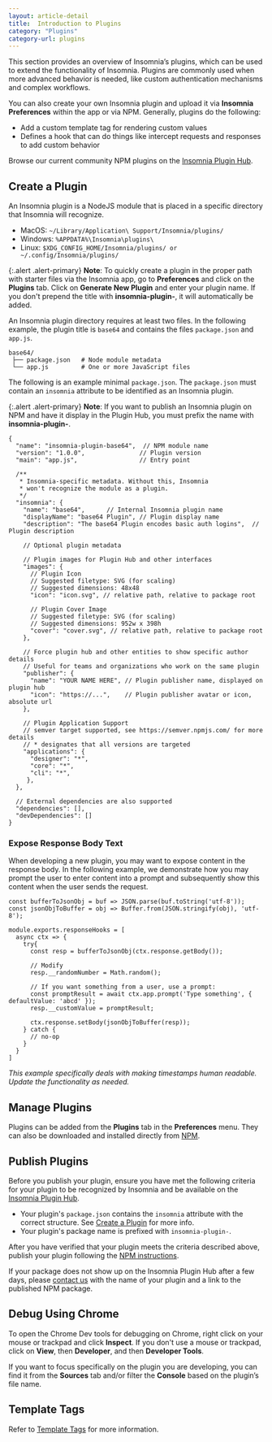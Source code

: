 ```yaml
---
layout: article-detail
title:  Introduction to Plugins
category: "Plugins"
category-url: plugins
---
```


This section provides an overview of Insomnia’s plugins, which can be used to extend the functionality of Insomnia. Plugins are commonly used when more advanced behavior is needed, like custom authentication mechanisms and complex workflows. 

You can also create your own Insomnia plugin and upload it via **Insomnia Preferences** within the app or via NPM. Generally, plugins do the following:

* Add a custom template tag for rendering custom values
* Defines a hook that can do things like intercept requests and responses to add custom behavior

Browse our current community NPM plugins on the [Insomnia Plugin Hub](https://insomnia.rest/plugins). 

## Create a Plugin

An Insomnia plugin is a NodeJS module that is placed in a specific directory that Insomnia will recognize.

* MacOS:   `~/Library/Application\ Support/Insomnia/plugins/`
* Windows: `%APPDATA%\Insomnia\plugins\`
* Linux:   `$XDG_CONFIG_HOME/Insomnia/plugins/ or ~/.config/Insomnia/plugins/`

{:.alert .alert-primary}
**Note**: To quickly create a plugin in the proper path with starter files via the Insomnia app, go to **Preferences** and click on the **Plugins** tab. Click on **Generate New Plugin** and enter your plugin name. If you don't prepend the title with **insomnia-plugin-**, it will automatically be added. 

An Insomnia plugin directory requires at least two files. In the following example, the plugin title is `base64` and contains the files `package.json` and `app.js`.

```
base64/             
 ├── package.json   # Node module metadata
 └── app.js         # One or more JavaScript files
```

The following is an example minimal `package.json`. The `package.json` must contain an `insomnia` attribute to be identified as an Insomnia plugin.

{:.alert .alert-primary}
**Note**: If you want to publish an Insomnia plugin on NPM and have it display in the Plugin Hub, you must prefix the name with **insomnia-plugin-**.

```
{
  "name": "insomnia-plugin-base64",  // NPM module name
  "version": "1.0.0",               // Plugin version
  "main": "app.js",                 // Entry point
  
  /**
   * Insomnia-specific metadata. Without this, Insomnia
   * won't recognize the module as a plugin.
   */
  "insomnia": {                    
    "name": "base64",      // Internal Insomnia plugin name
    "displayName": "base64 Plugin", // Plugin display name
    "description": "The base64 Plugin encodes basic auth logins",  // Plugin description

    // Optional plugin metadata

    // Plugin images for Plugin Hub and other interfaces
    "images": {
      // Plugin Icon
      // Suggested filetype: SVG (for scaling)
      // Suggested dimensions: 48x48
      "icon": "icon.svg", // relative path, relative to package root

      // Plugin Cover Image
      // Suggested filetype: SVG (for scaling)
      // Suggested dimensions: 952w x 398h
      "cover": "cover.svg", // relative path, relative to package root
    },

    // Force plugin hub and other entities to show specific author details
    // Useful for teams and organizations who work on the same plugin
    "publisher": {
      "name": "YOUR NAME HERE", // Plugin publisher name, displayed on plugin hub
      "icon": "https://...",    // Plugin publisher avatar or icon, absolute url
    },

    // Plugin Application Support
    // semver target supported, see https://semver.npmjs.com/ for more details
    // * designates that all versions are targeted
    "applications": { 
      "designer": "*",
      "core": "*",
      "cli": "*",
     },
  },
  
  // External dependencies are also supported
  "dependencies": [],
  "devDependencies": []
}
```

### Expose Response Body Text

When developing a new plugin, you may want to expose content in the response body. In the following example, we demonstrate how you may prompt the user to enter content into a prompt and subsequently show this content when the user sends the request. 

```
const bufferToJsonObj = buf => JSON.parse(buf.toString('utf-8'));
const jsonObjToBuffer = obj => Buffer.from(JSON.stringify(obj), 'utf-8');

module.exports.responseHooks = [
  async ctx => {
    try{
      const resp = bufferToJsonObj(ctx.response.getBody());
      
      // Modify
      resp.__randomNumber = Math.random();

      // If you want something from a user, use a prompt:
      const promptResult = await ctx.app.prompt('Type something', { defaultValue: 'abcd' });
      resp.__customValue = promptResult;

      ctx.response.setBody(jsonObjToBuffer(resp));
    } catch {
      // no-op
    }
  }
]
```
_This example specifically deals with making timestamps human readable. Update the functionality as needed._

## Manage Plugins

Plugins can be added from the **Plugins** tab in the **Preferences** menu. They can also be downloaded and installed directly from [NPM](https://insomnia.rest/plugins).

## Publish Plugins

Before you publish your plugin, ensure you have met the following criteria for your plugin to be recognized by Insomnia and be available on the [Insomnia Plugin Hub](https://insomnia.rest/plugins).

* Your plugin's `package.json` contains the `insomnia` attribute with the correct structure. See [Create a Plugin](#create-a-plugin) for more info.
* Your plugin's package name is prefixed with `insomnia-plugin-`.

After you have verified that your plugin meets the criteria described above, publish your plugin following the [NPM instructions](https://docs.npmjs.com/creating-and-publishing-scoped-public-packages).

If your package does not show up on the Insomnia Plugin Hub after a few days, please [contact us](https://insomnia.rest/support) with the name of your plugin and a link to the published NPM package.

## Debug Using Chrome

To open the Chrome Dev tools for debugging on Chrome, right click on your mouse or trackpad and click **Inspect**. If you don't use a mouse or trackpad, click on **View**, then **Developer**, and then **Developer Tools**. 

If you want to focus specifically on the plugin you are developing, you can find it from the **Sources** tab and/or filter the **Console** based on the plugin’s file name.

## Template Tags

Refer to [Template Tags](/insomnia/template-tags) for more information. 